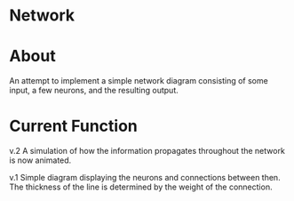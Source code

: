 # Network

# About
An attempt to implement a simple network diagram consisting of some input, a few neurons, and the resulting output.

# Current Function
v.2 A simulation of how the information propagates throughout the network is now animated.

v.1 Simple diagram displaying the neurons and connections between then. The thickness of the line is determined by the weight of the connection.

